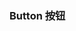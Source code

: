### Button 按钮

<template>
    <tg-button></tg-button>
</template>

<script>
export default {
    data() {
        return {

        }
    },

    created() {

    }
}
</script>